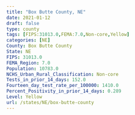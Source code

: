 ```yaml
---
title: "Box Butte County, NE"
date: 2021-01-12
draft: false
type: county
tags: [FIPS:31013.0,FEMA:7.0,Non-core,Yellow]
categories: [NE]
County: Box Butte County
State: NE
FIPS: 31013.0
FEMA_Region: 7.0
Population: 10783.0
NCHS_Urban_Rural_Classification: Non-core
Tests_in_prior_14_days: 152.0
Fourteen_day_test_rate_per_100000: 1410.0
Percent_Positivity_in_prior_14_days: 0.289
Level: Yellow
url: /states/NE/box-butte-county
---
```



